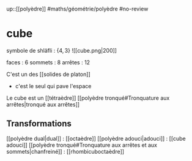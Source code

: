 up::[[polyèdre]]
#maths/géométrie/polyèdre #no-review 
# cube
symbole de shläfli : $\{4, 3\}$
![[cube.png|200]]

faces : 6
sommets : 8
arrêtes : 12

C'est un des [[solides de platon]]
 - c'est le seul qui pave l'espace

Le cube est un [[tétraèdre]] [[polyèdre tronqué#Tronquature aux arrêtes|tronqué aux arrêtes]]

## Transformations
[[polyèdre dual|dual]] : [[octaèdre]]
[[polyèdre adouci|adouci]] : [[cube adouci]]
[[polyèdre tronqué#Tronquature aux arrêtes et aux sommets|chanfreiné]] : [[rhombicuboctaèdre]]

